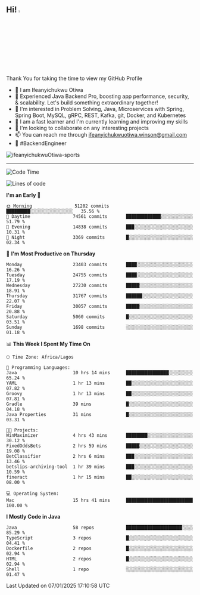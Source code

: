 <!-- BLOG-POST-LIST:START --><!-- BLOG-POST-LIST:END -->

## Hi! <img src="https://media.giphy.com/media/hvRJCLFzcasrR4ia7z/giphy.gif" width="4%"> 

Thank You for taking the time to view my GitHub Profile

- 👋 I am Ifeanyichukwu Otiwa
- 🚀 Experienced Java Backend Pro, boosting app performance, security, & scalability. Let's build something extraordinary together!
- 👀 I'm interested in Problem Solving, Java, Microservices with Spring, Spring Boot, MySQL, gRPC, REST, Kafka, git, Docker, and Kubernetes
- 🌱 I am a fast learner and I'm currently learning and improving my skills
- 💞️ I'm looking to collaborate on any interesting projects
- 📫 You can reach me through ifeanyichukwuotiwa.winson@gmail.com
- 🚀 #BackendEngineer

<p align="left" marginTop="10px"> <img src="https://komarev.com/ghpvc/?username=ifeanyichukwuOtiwa-sports&label=Profile%20views&color=0e75b6&style=for-the-badge" alt="ifeanyichukwuOtiwa-sports" /> </p>

***

<!--START_SECTION:waka-->
![Code Time](http://img.shields.io/badge/Code%20Time-3%2C296%20hrs%208%20mins-blue)

![Lines of code](https://img.shields.io/badge/From%20Hello%20World%20I%27ve%20Written-35.8%20million%20lines%20of%20code-blue)

**I'm an Early 🐤** 

```text
🌞 Morning                51202 commits       █████████░░░░░░░░░░░░░░░░   35.56 % 
🌆 Daytime                74561 commits       █████████████░░░░░░░░░░░░   51.79 % 
🌃 Evening                14838 commits       ███░░░░░░░░░░░░░░░░░░░░░░   10.31 % 
🌙 Night                  3369 commits        █░░░░░░░░░░░░░░░░░░░░░░░░   02.34 % 
```
📅 **I'm Most Productive on Thursday** 

```text
Monday                   23403 commits       ████░░░░░░░░░░░░░░░░░░░░░   16.26 % 
Tuesday                  24755 commits       ████░░░░░░░░░░░░░░░░░░░░░   17.19 % 
Wednesday                27230 commits       █████░░░░░░░░░░░░░░░░░░░░   18.91 % 
Thursday                 31767 commits       ██████░░░░░░░░░░░░░░░░░░░   22.07 % 
Friday                   30057 commits       █████░░░░░░░░░░░░░░░░░░░░   20.88 % 
Saturday                 5060 commits        █░░░░░░░░░░░░░░░░░░░░░░░░   03.51 % 
Sunday                   1698 commits        ░░░░░░░░░░░░░░░░░░░░░░░░░   01.18 % 
```


📊 **This Week I Spent My Time On** 

```text
🕑︎ Time Zone: Africa/Lagos

💬 Programming Languages: 
Java                     10 hrs 14 mins      ████████████████░░░░░░░░░   65.24 % 
YAML                     1 hr 13 mins        ██░░░░░░░░░░░░░░░░░░░░░░░   07.82 % 
Groovy                   1 hr 13 mins        ██░░░░░░░░░░░░░░░░░░░░░░░   07.81 % 
Gradle                   39 mins             █░░░░░░░░░░░░░░░░░░░░░░░░   04.18 % 
Java Properties          31 mins             █░░░░░░░░░░░░░░░░░░░░░░░░   03.31 % 

🐱‍💻 Projects: 
WinMaximizer             4 hrs 43 mins       ████████░░░░░░░░░░░░░░░░░   30.12 % 
FixedOddsBets            2 hrs 59 mins       █████░░░░░░░░░░░░░░░░░░░░   19.08 % 
BetClassifier            2 hrs 6 mins        ███░░░░░░░░░░░░░░░░░░░░░░   13.46 % 
betslips-archiving-tool  1 hr 39 mins        ███░░░░░░░░░░░░░░░░░░░░░░   10.59 % 
fineract                 1 hr 15 mins        ██░░░░░░░░░░░░░░░░░░░░░░░   08.00 % 

💻 Operating System: 
Mac                      15 hrs 41 mins      █████████████████████████   100.00 % 
```

**I Mostly Code in Java** 

```text
Java                     58 repos            █████████████████████░░░░   85.29 % 
TypeScript               3 repos             █░░░░░░░░░░░░░░░░░░░░░░░░   04.41 % 
Dockerfile               2 repos             █░░░░░░░░░░░░░░░░░░░░░░░░   02.94 % 
HTML                     2 repos             █░░░░░░░░░░░░░░░░░░░░░░░░   02.94 % 
Shell                    1 repo              ░░░░░░░░░░░░░░░░░░░░░░░░░   01.47 % 
```




 Last Updated on 07/01/2025 17:10:58 UTC
<!--END_SECTION:waka-->

<!--
<p align="center">
![trophy](https://github-profile-trophy.vercel.app/?username=ifeanyichukwuOtiwa-sports&theme=onedark) (https://github.com/ryo-ma/github-profile-trophy)
</p>
-->

<!---
ifeanyi-otiwa/ifeanyi-otiwa is a ✨ special ✨ repository because its `README.md` (this file) appears on your GitHub profile.
You can click the Preview link to take a look at your changes.
--->
